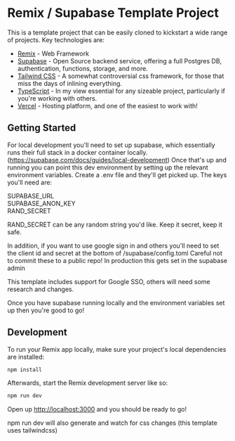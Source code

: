 # Remix / Supabase Template Project

This is a template project that can be easily cloned to kickstart a wide range of projects.
Key technologies are:

- [Remix](https://remix.run/) - Web Framework
- [Supabase](https://supabase.com/) - Open Source backend service, offering a full Postgres DB, authentication, functions, storage, and more.
- [Tailwind CSS](https://tailwindcss.com/) - A somewhat controversial css framework, for those that miss the days of inlining everything.
- [TypeScript](https://www.typescriptlang.org/) - In my view essential for any sizeable project, particularly if you're working with others.
- [Vercel](https://vercel.com/) - Hosting platform, and one of the easiest to work with!

## Getting Started

For local development you'll need to set up supabase, which essentially runs their full stack in a docker container locally. (https://supabase.com/docs/guides/local-development)
Once that's up and running you can point this dev environment by setting up the relevant environment variables. Create a .env file and they'll get picked up.
The keys you'll need are:

SUPABASE_URL  
SUPABASE_ANON_KEY  
RAND_SECRET

RAND_SECRET can be any random string you'd like. Keep it secret, keep it safe.

In addition, if you want to use google sign in and others you'll need to set the client id and secret at the bottom of /supabase/config.toml
Careful not to commit these to a public repo!
In production this gets set in the supabase admin

This template includes support for Google SSO, others will need some research and changes.

Once you have supabase running locally and the environment variables set up then you're good to go!

## Development

To run your Remix app locally, make sure your project's local dependencies are installed:

```sh
npm install
```

Afterwards, start the Remix development server like so:

```sh
npm run dev
```

Open up [http://localhost:3000](http://localhost:3000) and you should be ready to go!

npm run dev will also generate and watch for css changes (this template uses tailwindcss)
